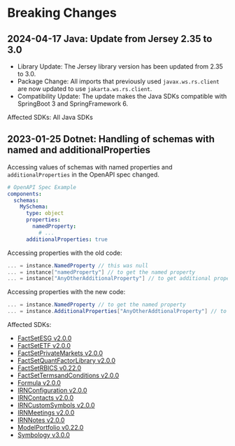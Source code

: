 # Breaking Changes

## 2024-04-17 Java: Update from Jersey 2.35 to 3.0

* Library Update: The Jersey library version has been updated from 2.35 to 3.0.
* Package Change: All imports that previously used `javax.ws.rs.client` are now updated to use `jakarta.ws.rs.client`.
* Compatibility Update: The update makes the Java SDKs compatible with SpringBoot 3 and SpringFramework 6.

Affected SDKs: All Java SDKs

## 2023-01-25 Dotnet: Handling of schemas with named and additionalProperties

Accessing values of schemas with named properties and `additionalProperties` in the OpenAPI spec changed.

```yaml
# OpenAPI Spec Example
components:
  schemas:
    MySchema:
      type: object
      properties:
        namedProperty:
          # ...
      additionalProperties: true
```

Accessing properties with the old code:

```cs
... = instance.NamedProperty // this was null
... = instance["namedProperty"] // to get the named property
... = instance["AnyOtherAdditionalProperty"] // to get additional properties
```

Accessing properties with the new code:

```cs
... = instance.NamedProperty // to get the named property
... = instance.AdditionalProperties["AnyOtherAddtionalProperty"] // to get additional properties
```

Affected SDKs:
* [FactSetESG v2.0.0](./code/dotnet/FactSetESG/v1)
* [FactSetETF v2.0.0](./code/dotnet/FactSetETF/v1)
* [FactSetPrivateMarkets v2.0.0](./code/dotnet/FactSetPrivateMarkets/v1)
* [FactSetQuantFactorLibrary v2.0.0](./code/dotnet/FactSetQuantFactorLibrary/v1)
* [FactSetRBICS v0.22.0](./code/dotnet/FactSetRBICS/v1)
* [FactSetTermsandConditions v2.0.0](./code/dotnet/FactSetTermsandConditions/v1)
* [Formula v2.0.0](./code/dotnet/Formula/v1)
* [IRNConfiguration v2.0.0](./code/dotnet/IRNConfiguration/v1)
* [IRNContacts v2.0.0](./code/dotnet/IRNContacts/v1)
* [IRNCustomSymbols v2.0.0](./code/dotnet/IRNCustomSymbols/v1)
* [IRNMeetings v2.0.0](./code/dotnet/IRNMeetings/v1)
* [IRNNotes v2.0.0](./code/dotnet/IRNNotes/v1)
* [ModelPortfolio v0.22.0](./code/dotnet/ModelPortfolio/v3)
* [Symbology v3.0.0](./code/dotnet/Symbology/v3)
